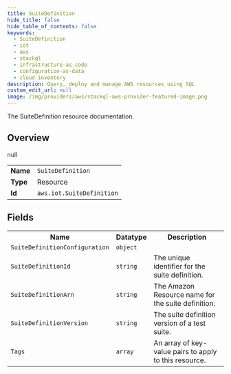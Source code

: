 ```yaml
---
title: SuiteDefinition
hide_title: false
hide_table_of_contents: false
keywords:
  - SuiteDefinition
  - iot
  - aws
  - stackql
  - infrastructure-as-code
  - configuration-as-data
  - cloud inventory
description: Query, deploy and manage AWS resources using SQL
custom_edit_url: null
image: /img/providers/aws/stackql-aws-provider-featured-image.png
---
```

The SuiteDefinition resource documentation.

## Overview
<table><tbody>
<tr><td><b>Name</b></td><td><code>SuiteDefinition</code></td></tr>
<tr><td><b>Type</b></td><td>Resource</td></tr>
null
<tr><td><b>Id</b></td><td><code>aws.iot.SuiteDefinition</code></td></tr>
</tbody></table>

## Fields
<table><tbody>
<tr><th>Name</th><th>Datatype</th><th>Description</th></tr>
<tr><td><code>SuiteDefinitionConfiguration</code></td><td><code>object</code></td><td></td></tr><tr><td><code>SuiteDefinitionId</code></td><td><code>string</code></td><td>The unique identifier for the suite definition.</td></tr><tr><td><code>SuiteDefinitionArn</code></td><td><code>string</code></td><td>The Amazon Resource name for the suite definition.</td></tr><tr><td><code>SuiteDefinitionVersion</code></td><td><code>string</code></td><td>The suite definition version of a test suite.</td></tr><tr><td><code>Tags</code></td><td><code>array</code></td><td>An array of key-value pairs to apply to this resource.</td></tr>
</tbody></table>